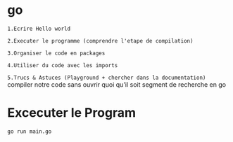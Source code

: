 # go

``1.Ecrire Hello world``

``2.Executer le programme (comprendre l'etape de compilation)``

``3.Organiser le code en packages``

``4.Utiliser du code avec les imports``

``5.Trucs & Astuces (Playground + chercher dans la documentation)``
compiler notre code sans ouvrir quoi qu'il soit
segment de recherche en go


# Excecuter le Program
``go run main.go``